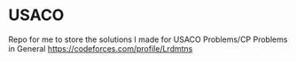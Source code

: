 # USACO
Repo for me to store the solutions I made for USACO Problems/CP Problems in General
https://codeforces.com/profile/Lrdmtns
